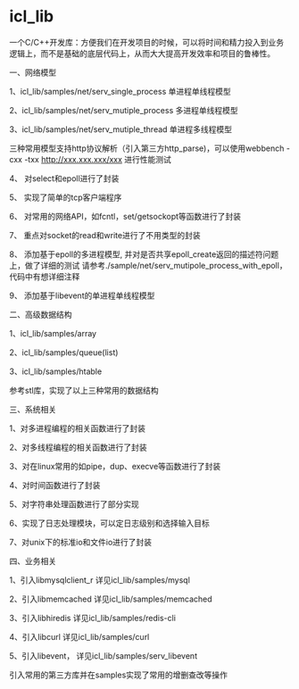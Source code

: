 icl_lib
=======

一个C/C++开发库：方便我们在开发项目的时候，可以将时间和精力投入到业务逻辑上，而不是基础的底层代码上，从而大大提高开发效率和项目的鲁棒性。

一、网络模型

1、icl_lib/samples/net/serv_single_process 单进程单线程模型

2、icl_lib/samples/net/serv_mutiple_process 多进程单线程模型

3、icl_lib/samples/net/serv_mutiple_thread 单进程多线程模型

三种常用模型支持http协议解析（引入第三方http_parse)，可以使用webbench -cxx -txx http://xxx.xxx.xxx/xxx 进行性能测试

4、 对select和epoll进行了封装

5、 实现了简单的tcp客户端程序

6、 对常用的网络API，如fcntl，set/getsockopt等函数进行了封装

7、 重点对socket的read和write进行了不用类型的封装

8、 添加基于epoll的多进程模型, 并对是否共享epoll_create返回的描述符问题上，做了详细的测试
	请参考./sample/net/serv_mutipole_process_with_epoll，代码中有想详细注释

9、 添加基于libevent的单进程单线程模型

二、高级数据结构

1、icl_lib/samples/array

2、icl_lib/samples/queue(list)

3、icl_lib/samples/htable

参考stl库，实现了以上三种常用的数据结构

三、系统相关

1、对多进程编程的相关函数进行了封装

2、对多线程编程的相关函数进行了封装

3、对在linux常用的如pipe，dup、execve等函数进行了封装

4、对时间函数进行了封装

5、对字符串处理函数进行了部分实现

6、实现了日志处理模块，可以定日志级别和选择输入目标

7、对unix下的标准io和文件io进行了封装


四、业务相关

1、引入libmysqlclient_r 详见icl_lib/samples/mysql

2、引入libmemcached 详见icl_lib/samples/memcached

3、引入libhiredis 详见icl_lib/samples/redis-cli

4、引入libcurl 详见icl_lib/samples/curl

5、引入libevent， 详见icl_lib/samples/serv_libevent


引入常用的第三方库并在samples实现了常用的增删查改等操作





